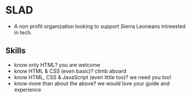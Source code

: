 # SLAD

- A non profit organization looking to support Sierra Leoneans intreested in tech.

## Skills

- know only HTML? you are welcome 
- know HTML & CSS (even basic)? climb aboard
- know HTML, CSS & JavaScript (even little too)? we need you too!
- know more than about the above? we would love your guide and experience

 